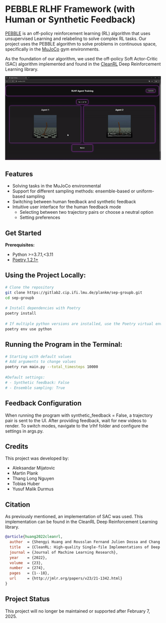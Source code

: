 # PEBBLE RLHF Framework (with Human or Synthetic Feedback)

[PEBBLE](https://arxiv.org/abs/2106.05091) is an off-policy reinforcement learning (RL) algorithm that uses unsupervised Learning and relabeling to
solve complex RL tasks. Our project uses the PEBBLE algorithm to solve problems in continuous space,
specifically in the [MuJoCo](https://gymnasium.farama.org/environments/mujoco/) gym environments.

As the foundation of our algorithm, we used the off-policy Soft Actor-Critic (SAC) algorithm
implemented and found in the [CleanRL](https://github.com/vwxyzjn/cleanrl) Deep Reinforcement Learning library.

![Demo GIF](demo_gif.gif)

## Features
+ Solving tasks in the MuJoCo environmental
+ Support for different sampling methods: ensemble-based or uniform-based sampling
+ Switching between human feedback and synthetic feedback
+ Intuitive user interface for the human feedback mode
  + Selecting between two trajectory pairs or choose a neutral option
  + Setting preferences

## Get Started
**Prerequisites:**
* Python >=3.7.1,<3.11
* [Poetry 1.2.1+](https://python-poetry.org)

## Using the Project Locally:
```bash
# Clone the repository
git clone https://gitlab2.cip.ifi.lmu.de/plankm/sep-groupb.git
cd sep-groupb

# Install dependencies with Poetry
poetry install

# If multiple python versions are installed, use the Poetry virtual environment with Python 3.10
poetry env use python
```
## Running the Program in the Terminal:
```bash
# Starting with default values
# Add arguments to change values
poetry run main.py --total_timesteps 10000

#Default settings:
# - Synthetic feedback: False
# - Ensemble sampling: True
```
## Feedback Configuration
When running the program with synthetic_feedback = False, a trajectory pair is sent to the UI. After
providing feedback, wait for new videos to render. To switch modes, navigate to the
\rlhf folder and configure the settings in args.py.

## Credits
This project was developed by:
+ Aleksandar Mijatovic
+ Martin Plank
+ Thang Long Nguyen
+ Tobias Huber
+ Yusuf Malik Durmus

## Citation
As previously mentioned, an implementation of SAC was used. This implementation can be found in the CleanRL
Deep Reinforcement Learning library.

```bibtex
@article{huang2022cleanrl,
  author  = {Shengyi Huang and Rousslan Fernand Julien Dossa and Chang Ye and Jeff Braga and Dipam Chakraborty and Kinal Mehta and João G.M. Araújo},
  title   = {CleanRL: High-quality Single-file Implementations of Deep Reinforcement Learning Algorithms},
  journal = {Journal of Machine Learning Research},
  year    = {2022},
  volume  = {23},
  number  = {274},
  pages   = {1--18},
  url     = {http://jmlr.org/papers/v23/21-1342.html}
}
```

## Project Status
This project will no longer be maintained or supported after February 7, 2025.